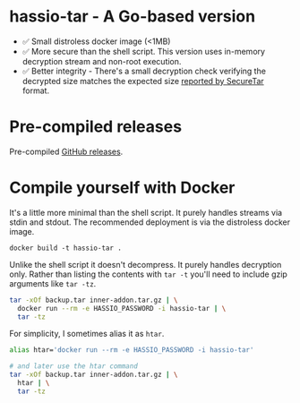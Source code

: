 # hassio-tar - A Go-based version

- :white_check_mark: Small distroless docker image (<1MB)
- :white_check_mark: More secure than the shell script. This version uses
  in-memory decryption stream and non-root execution.
- :white_check_mark: Better integrity - There's a small decryption check
  verifying the decrypted size matches the expected size [reported by
  SecureTar][securetar] format.

# Pre-compiled releases

Pre-compiled [GitHub releases][releases].

[releases]: https://github.com/samrocketman/home-assistant-decrypt-backup/releases

# Compile yourself with Docker

It's a little more minimal than the shell script.  It purely handles streams via
stdin and stdout.  The recommended deployment is via the distroless docker
image.

    docker build -t hassio-tar .

Unlike the shell script it doesn't decompress.  It purely handles decryption
only.  Rather than listing the contents with `tar -t` you'll need to include
gzip arguments like `tar -tz`.

```bash
tar -xOf backup.tar inner-addon.tar.gz | \
  docker run --rm -e HASSIO_PASSWORD -i hassio-tar | \
  tar -tz
```

For simplicity, I sometimes alias it as `htar`.

```bash
alias htar='docker run --rm -e HASSIO_PASSWORD -i hassio-tar'

# and later use the htar command
tar -xOf backup.tar inner-addon.tar.gz | \
  htar | \
  tar -tz
```

[securetar]: https://github.com/pvizeli/securetar
